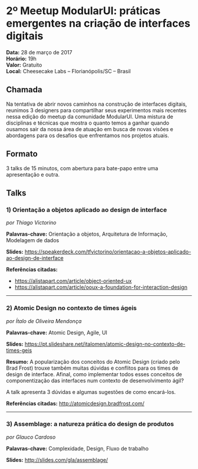 # 2º Meetup ModularUI: práticas emergentes na criação de interfaces digitais

**Data:** 28 de março de 2017  
**Horário:** 19h  
**Valor:** Gratuito  
**Local:** Cheesecake Labs – Florianópolis/SC – Brasil

## Chamada
Na tentativa de abrir novos caminhos na construção de interfaces digitais, reunimos 3 designers para compartilhar seus experimentos mais recentes nessa edição do meetup da comunidade ModularUI. Uma mistura de disciplinas e técnicas que mostra o quanto temos a ganhar quando ousamos sair da nossa área de atuação em busca de novas visões e abordagens para os desafios que enfrentamos nos projetos atuais.


## Formato
3 talks de 15 minutos, com abertura para bate-papo entre uma apresentação e outra.

## Talks

### 1) Orientação a objetos aplicado ao design de interface
*por Thiago Victorino*

**Palavras-chave:** Orientação a objetos, Arquitetura de Informação, Modelagem de dados    

**Slides:** https://speakerdeck.com/tfvictorino/orientacao-a-objetos-aplicado-ao-design-de-interface  

**Referências citadas:**
- https://alistapart.com/article/object-oriented-ux
- https://alistapart.com/article/ooux-a-foundation-for-interaction-design

***

### 2) Atomic Design no contexto de times ágeis
*por Ítalo de Oliveira Mendonça*

**Palavras-chave:** Atomic Design, Agile, UI  

**Slides:** https://pt.slideshare.net/italomen/atomic-design-no-contexto-de-times-geis  

**Resumo:** A popularização dos conceitos do Atomic Design (criado pelo Brad Frost) trouxe também muitas dúvidas e conflitos para os times de design de interface. Afinal, como implementar todos esses conceitos de componentização das interfaces num contexto de desenvolvimento ágil?  

A talk apresenta 3 dúvidas e algumas sugestões de como encará-los.  

**Referências citadas:** http://atomicdesign.bradfrost.com/  

***

### 3) Assemblage: a natureza prática do design de produtos
*por Glauco Cardoso*

**Palavras-chave:** Complexidade, Design, Fluxo de trabalho  

**Slides:** http://slides.com/gla/assemblage/
